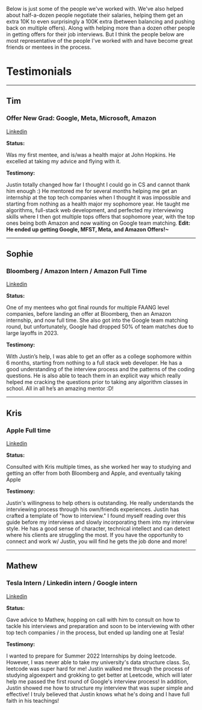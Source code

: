 Below is just some of the people we've worked with. We've also helped about half-a-dozen people negotiate their salaries, helping them get an extra 10K to even surprisingly a 100K extra (between balancing and pushing back on multiple offers). Along with helping more than a dozen other people in getting offers for their job interviews. But I think the people below are most representative of the people I've worked with and have become great friends or mentees in the process.

# Testimonials

---

## Tim

### Offer New Grad: Google, Meta, Microsoft, Amazon

[Linkedin](https://www.linkedin.com/in/tchung17/)

**Status:**

Was my first mentee, and is/was a health major at John Hopkins. He excelled at taking my advice and flying with it.

**Testimony:**

Justin totally changed how far I thought I could go in CS and cannot thank him enough :) He mentored me for several months helping me get an internship at the top tech companies when I thought it was impossible and starting from nothing as a health major my sophomore year. He taught me algorithms, full-stack web development, and perfected my interviewing skills where I then got multiple tops offers that sophomore year, with the top ones being both Amazon and now waiting on Google team matching.
**Edit: He ended up getting Google, MFST, Meta, and Amazon Offers!~**

---

## Sophie

### Bloomberg / Amazon Intern / Amazon Full Time

[Linkedin](https://www.linkedin.com/in/sophiexinyuzhang/)

**Status:**

One of my mentees who got final rounds for multiple FAANG level companies, before landing an offer at Bloomberg, then an Amazon internship, and now full time. She also got into the Google team matching round, but unfortunately, Google had dropped 50% of team matches due to large layoffs in 2023.

**Testimony:**

With Justin’s help, I was able to get an offer as a college sophomore within 6 months, starting from nothing to a full stack web developer. He has a good understanding of the interview process and the patterns of the coding questions. He is also able to teach them in an explicit way which really helped me cracking the questions prior to taking any algorithm classes in school. All in all he’s an amazing mentor :D!

---

## Kris

### Apple Full time

[Linkedin](https://www.linkedin.com/in/kris-prasad-b92a8192/)

**Status:**

Consulted with Kris multiple times, as she worked her way to studying and getting an offer from both Bloomberg and Apple, and eventually taking Apple

**Testimony:**

Justin's willingness to help others is outstanding. He really understands the interviewing process through his own/friends experiences. Justin has crafted a template of "how to interview." I found myself reading over this guide before my interviews and slowly incorporating them into my interview style. He has a good sense of character, technical intellect and can detect where his clients are struggling the most. If you have the opportunity to connect and work w/ Justin, you will find he gets the job done and more!

---

## Mathew

### Tesla Intern / Linkedin intern / Google intern

[Linkedin](https://www.linkedin.com/in/mathew-chanda/)

**Status:**

Gave advice to Mathew, hopping on call with him to consult on how to tackle his interviews and preparation and soon to be interviewing with other top tech companies / in the process, but ended up landing one at Tesla!

**Testimony:**

I wanted to prepare for Summer 2022 Internships by doing leetcode. However, I was never able to take my university's data structure class. So, leetcode was super hard for me! Justin walked me through the process of studying algoexpert and grokking to get better at Leetcode, which will later help me passed the first round of Google's interview process! In addition, Justin showed me how to structure my interview that was super simple and effective! I truly believed that Justin knows what he's doing and I have full faith in his teachings!
